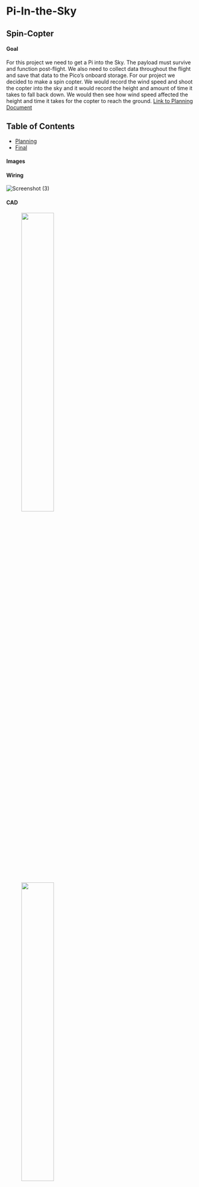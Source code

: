# Pi-In-the-Sky


## Spin-Copter

#### Goal 
For this project we need to get a Pi into the Sky. The payload must survive and function post-flight. We also need to collect data throughout the flight and save that data to the Pico’s onboard storage. For our project we decided to make a spin copter. We would record the wind speed and shoot the copter into the sky and it would record the height and amount of time it takes to fall back down. We would then see how wind speed affected the height and time it takes for the copter to reach the ground. 
[Link to Planning Document](https://docs.google.com/document/d/1Hr9R5iVlL1ZFCEMLIhlKDtE9QW_wassNP-DMbSHPYS0/edit?usp=sharing)

## Table of Contents
* [Planning](#Planning)
* [Final](#Images)

#### Images

#### Wiring

![Screenshot (3)](https://github.com/sgupta70/Spin-Copter---Pi-In-the-Sky/assets/71406905/fafb8860-dd0c-4098-9ff6-282048399d6b)

#### CAD

<div class="row">
<!DOCTYPE png>
<png>
<body>

<figure>
 
 <img src="https://github.com/sgupta70/Spin-Copter---Pi-In-the-Sky/assets/71406905/2f79f58e-18bc-4cb4-b30d-79485bf47d17" style ="width:45%">
 
</figure>

</body>
</png>

<!DOCTYPE png>
<png>
<body>

<figure>

  <img src="https://github.com/sgupta70/Spin-Copter---Pi-In-the-Sky/assets/71406905/b1e15580-b288-45cc-b243-82de10305d341" style ="width:45%">

</figure>

</body>
</png>
 </div>


### Planning

https://docs.google.com/document/d/1Hr9R5iVlL1ZFCEMLIhlKDtE9QW_wassNP-DMbSHPYS0/edit?usp=sharing

### Prototype

#### Images

 <div class="row">
<!DOCTYPE png>
<png>
<body>

<figure>
  <img src="https://github.com/sgupta70/Spin-Copter---Pi-In-the-Sky/assets/71406905/d68b4344-4b22-46bb-9112-bfa1765b2c7f" alt="Answer 1" style ="width:25%">
</figure>

</body>
</png>

<!DOCTYPE png>
<png>
<body>

<figure>
  <img src="https://github.com/sgupta70/Spin-Copter---Pi-In-the-Sky/assets/71406905/6cbc7017-5f9c-41ab-a1be-02342d43c4a0" style ="width:47%">
 
</figure>

</body>
</png>
 </div>


Minus hook because Sahana broke it off 2 seconds before the picture

#### Wiring

![5678](https://github.com/sgupta70/Spin-Copter---Pi-In-the-Sky/assets/71406905/c492dff7-44f0-4ea8-9877-a3b86df8e97b)

#### Code
```
# type: ignore
# libraries: adafruit_mpu6050.mpy | adafruit_bus_device | adafruit_register
import adafruit_mpu6050
import busio
import board
import time
import digitalio
import displayio
import storage # imports
import adafruit_mpl3115a2

displayio.release_displays() # this needs to be first in the code

sda_pin = board.GP14
scl_pin = board.GP15
i2c = busio.I2C(scl_pin, sda_pin) 
#mpu = adafruit_mpu6050.MPU6050(i2c) # set up for variables and pin locations
sensor = adafruit_mpl3115a2.MPL3115A2(i2c)

#sensor.sealevel_pressure = 1000

while True: 
    altitude = sensor.altitude
    #acc = mpu.acceleration
    #print(f"X: {acc[0]}m/s² Y: {acc[1]}m/s² Z: {acc[2]}m/s²")
    print("Altitude: {0:0.2f} meters".format(altitude)) 
    time.sleep(0.25)
    with open("/data.csv", "a") as datalog:
        time_elapsed = time.monotonic()
        csv_string = f"{time_elapsed},{altitude},\n"
        # f string showing time, acc, and whether or not it's tilted
        datalog.write(csv_string)
        time.sleep(0.1) 
        datalog.flush() # record to the datalog
        time.sleep(0.25)
```


